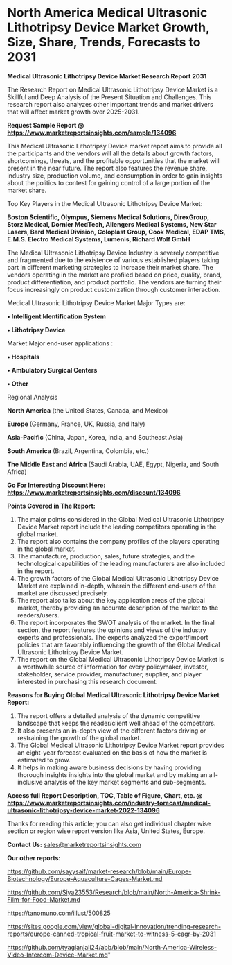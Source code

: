 # North America Medical Ultrasonic Lithotripsy Device Market Growth, Size, Share, Trends, Forecasts to 2031

<strong>Medical Ultrasonic Lithotripsy Device Market Research Report 2031</strong>

The Research Report on Medical Ultrasonic Lithotripsy Device Market is a Skillful and Deep Analysis of the Present Situation and Challenges. This research report also analyzes other important trends and market drivers that will affect market growth over 2025-2031.

<strong>Request Sample Report @ <a href=https://www.marketreportsinsights.com/sample/134096>https://www.marketreportsinsights.com/sample/134096</a></strong>

This Medical Ultrasonic Lithotripsy Device market report aims to provide all the participants and the vendors will all the details about growth factors, shortcomings, threats, and the profitable opportunities that the market will present in the near future. The report also features the revenue share, industry size, production volume, and consumption in order to gain insights about the politics to contest for gaining control of a large portion of the market share.

Top Key Players in the Medical Ultrasonic Lithotripsy Device Market:

<strong>Boston Scientific, Olympus, Siemens Medical Solutions, DirexGroup, Storz Medical, Dornier MedTech, Allengers Medical Systems, New Star Lasers, Bard Medical Division, Coloplast Group, Cook Medical, EDAP TMS, E.M.S. Electro Medical Systems, Lumenis, Richard Wolf GmbH</strong>

The Medical Ultrasonic Lithotripsy Device Industry is severely competitive and fragmented due to the existence of various established players taking part in different marketing strategies to increase their market share. The vendors operating in the market are profiled based on price, quality, brand, product differentiation, and product portfolio. The vendors are turning their focus increasingly on product customization through customer interaction.

Medical Ultrasonic Lithotripsy Device Market Major Types are:

<strong>• Intelligent Identification System

• Lithotripsy Device</strong>

Market Major end-user applications :

<strong>• Hospitals

• Ambulatory Surgical Centers

• Other</strong>

Regional Analysis

</u><strong><b>North America</b></strong> (the United States, Canada, and Mexico)

<strong><b>Europe </b></strong>(Germany, France, UK, Russia, and Italy)

<strong><b>Asia-Pacific</b></strong> (China, Japan, Korea, India, and Southeast Asia)

<strong><b>South America</b></strong> (Brazil, Argentina, Colombia, etc.)

<strong><b>The Middle East and Africa</b></strong> (Saudi Arabia, UAE, Egypt, Nigeria, and South Africa)

<strong>Go For Interesting Discount Here: <a href=https://www.marketreportsinsights.com/discount/134096>https://www.marketreportsinsights.com/discount/134096</a></strong>

<strong>Points Covered in The Report:</strong>
<ol>
  <li>The major points considered in the Global Medical Ultrasonic Lithotripsy Device Market report include the leading competitors operating in the global market.</li>
  <li>The report also contains the company profiles of the players operating in the global market.</li>
  <li>The manufacture, production, sales, future strategies, and the technological capabilities of the leading manufacturers are also included in the report.</li>
  <li>The growth factors of the Global Medical Ultrasonic Lithotripsy Device Market are explained in-depth, wherein the different end-users of the market are discussed precisely.</li>
  <li>The report also talks about the key application areas of the global market, thereby providing an accurate description of the market to the readers/users.</li>
  <li>The report incorporates the SWOT analysis of the market. In the final section, the report features the opinions and views of the industry experts and professionals. The experts analyzed the export/import policies that are favorably influencing the growth of the Global Medical Ultrasonic Lithotripsy Device Market.</li>
  <li>The report on the Global Medical Ultrasonic Lithotripsy Device Market is a worthwhile source of information for every policymaker, investor, stakeholder, service provider, manufacturer, supplier, and player interested in purchasing this research document.</li>
</ol>
<strong>Reasons for Buying Global Medical Ultrasonic Lithotripsy Device Market Report:</strong>

<ol>
  <li>The report offers a detailed analysis of the dynamic competitive landscape that keeps the reader/client well ahead of the competitors.</li>
  <li>It also presents an in-depth view of the different factors driving or restraining the growth of the global market.</li>
  <li>The Global Medical Ultrasonic Lithotripsy Device Market report provides an eight-year forecast evaluated on the basis of how the market is estimated to grow.</li>
  <li>It helps in making aware business decisions by having providing thorough insights insights into the global market and by making an all-inclusive analysis of the key market segments and sub-segments.</li>
</ol>
<strong>Access full Report Description, TOC, Table of Figure, Chart, etc. @ <a href=https://www.marketreportsinsights.com/industry-forecast/medical-ultrasonic-lithotripsy-device-market-2022-134096>https://www.marketreportsinsights.com/industry-forecast/medical-ultrasonic-lithotripsy-device-market-2022-134096</a></strong>


Thanks for reading this article; you can also get individual chapter wise section or region wise report version like Asia, United States, Europe.

<strong>Contact Us:</strong>
sales@marketreportsinsights.com

<strong>Our other reports:</strong>

<a href=https://github.com/sayysaif/market-research/blob/main/Europe-Biotechnology/Europe-Aquaculture-Cages-Market.md>https://github.com/sayysaif/market-research/blob/main/Europe-Biotechnology/Europe-Aquaculture-Cages-Market.md</a>

<a href=https://github.com/Siya23553/Research/blob/main/North-America-Shrink-Film-for-Food-Market.md>https://github.com/Siya23553/Research/blob/main/North-America-Shrink-Film-for-Food-Market.md</a>

<a href=https://tanomuno.com/illust/500825>https://tanomuno.com/illust/500825</a>

<a href=https://sites.google.com/view/global-digital-innovation/trending-research-reports/europe-canned-tropical-fruit-market-to-witness-5-cagr-by-2031>https://sites.google.com/view/global-digital-innovation/trending-research-reports/europe-canned-tropical-fruit-market-to-witness-5-cagr-by-2031</a>

<a href=https://github.com/tyagianjali24/abb/blob/main/North-America-Wireless-Video-Intercom-Device-Market.md>https://github.com/tyagianjali24/abb/blob/main/North-America-Wireless-Video-Intercom-Device-Market.md</a>"
